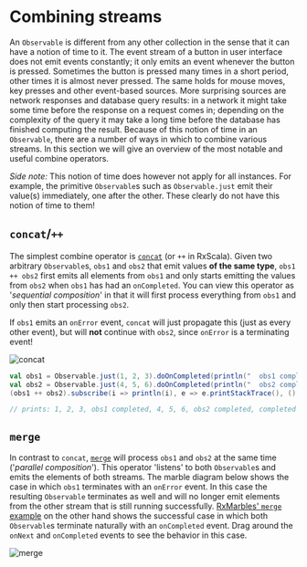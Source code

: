 Combining streams
=================

An `Observable` is different from any other collection in the sense that it can have a notion of time to it. The event stream of a button in user interface does not emit events constantly; it only emits an event whenever the button is pressed. Sometimes the button is pressed many times in a short period, other times it is almost never pressed. The same holds for mouse moves, key presses and other event-based sources. More surprising sources are network responses and database query results: in a network it might take some time before the response on a request comes in; depending on the complexity of the query it may take a long time before the database has finished computing the result. Because of this notion of time in an `Observable`, there are a number of ways in which to combine various streams. In this section we will give an overview of the most notable and useful combine operators.

*Side note:* This notion of time does however not apply for all instances. For example, the primitive `Observable`s such as `Observable.just` emit their value(s) immediately, one after the other. These clearly do not have this notion of time to them!


`concat`/`++`
-------------

The simplest combine operator is [`concat`] (or `++` in RxScala). Given two arbitrary `Observable`s, `obs1` and `obs2` that emit values **of the same type**, `obs1 ++ obs2` first emits all elements from `obs1` and only starts emitting the values from `obs2` when `obs1` has had an `onCompleted`. You can view this operator as '*sequential composition*' in that it will first process everything from `obs1` and only then start processing `obs2`.

If `obs1` emits an `onError` event, `concat` will just propagate this (just as every other event), but will **not** continue with `obs2`, since `onError` is a terminating event!

[`concat`]: http://reactivex.io/rxscala/scaladoc/index.html#rx.lang.scala.Observable@++[U>:T](that:rx.lang.scala.Observable[U]):rx.lang.scala.Observable[U]

![concat](https://raw.githubusercontent.com/wiki/ReactiveX/RxJava/images/rx-operators/concat.png)

```scala
val obs1 = Observable.just(1, 2, 3).doOnCompleted(println("  obs1 completed"))
val obs2 = Observable.just(4, 5, 6).doOnCompleted(println("  obs2 completed"))
(obs1 ++ obs2).subscribe(i => println(i), e => e.printStackTrace(), () => println("completed total"))

// prints: 1, 2, 3, obs1 completed, 4, 5, 6, obs2 completed, completed total
```


`merge`
-------

In contrast to `concat`, [`merge`] will process `obs1` and `obs2` at the same time ('*parallel composition*'). This operator 'listens' to both `Observable`s and emits the elements of both streams. The marble diagram below shows the case in which `obs1` terminates with an `onError` event. In this case the resulting `Observable` terminates as well and will no longer emit elements from the other stream that is still running successfully. [RxMarbles' `merge` example] on the other hand shows the successful case in which both `Observable`s terminate naturally with an `onCompleted` event. Drag around the `onNext` and `onCompleted` events to see the behavior in this case.

[`merge`]: http://reactivex.io/rxscala/scaladoc/index.html#rx.lang.scala.Observable@merge[U>:T](that:rx.lang.scala.Observable[U]):rx.lang.scala.Observable[U]
[RxMarbles' `merge` example]: http://rxmarbles.com/#merge

![merge](https://raw.githubusercontent.com/wiki/ReactiveX/RxJava/images/rx-operators/merge.png)
